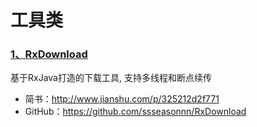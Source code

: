 # 工具类

### [1、RxDownload]
基于RxJava打造的下载工具, 支持多线程和断点续传
* 简书：http://www.jianshu.com/p/325212d2f771
* GitHub：https://github.com/ssseasonnn/RxDownload




[1、RxDownload]:https://github.com/ssseasonnn/RxDownload